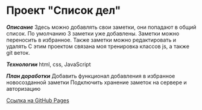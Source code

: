 # Проект "Список дел"
***Описание***
Здесь можно добавлять свои заметки, они попадают в общий список. 
По умолчанию 3 заметки уже добавлены. 
Заметки можно переносить в избранное. Также заметки можно редактировать и удалять 
С этим проектом связана моя тренировка классов js, а также git веток.

***Технологии***
html, css, JavaScript

***План доработки***
Добавить функционал добавления в избранное новосозданной заметки
Подключить хранение заметок на сервере и авторизацию

[Ссылка на GitHub Pages](https://nadezhda-yarovaya.github.io/NoteList/)
